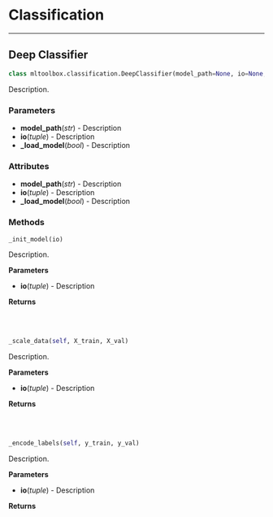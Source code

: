 # Classification
___


## Deep Classifier

```python
class mltoolbox.classification.DeepClassifier(model_path=None, io=None, _load_model=False)

```
Description.

 ### **Parameters** 
   - **model_path**(_str_) - Description
   - **io**(_tuple_) - Description
   - **_load_model**(_bool_) - Description


 ###  **Attributes** 
   - **model_path**(_str_) - Description
   - **io**(_tuple_) - Description
   - **_load_model**(_bool_) - Description

 ### **Methods** 
  
  

  ```python
  _init_model(io)

  ```
Description.

  **Parameters** 
   - **io**(_tuple_) - Description


  **Returns** 


<br><br>

  ```python
_scale_data(self, X_train, X_val)

```
Description.

  **Parameters** 
   - **io**(_tuple_) - Description


  **Returns** 


<br><br>

```python
_encode_labels(self, y_train, y_val)

```
Description.

  **Parameters** 
   - **io**(_tuple_) - Description


  **Returns** 
  

  <br><br>
